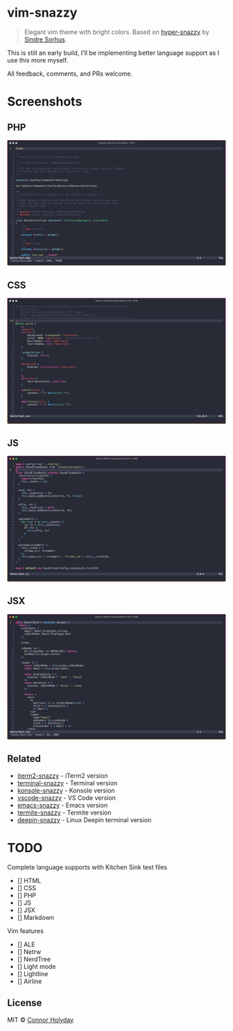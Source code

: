 # vim-snazzy

> Elegant vim theme with bright colors. Based on [hyper-snazzy](https://github.com/sindresorhus/hyper-snazzy/) by [Sindre Sorhus](https://sindresorhus.com).

This is still an early build, I'll be implementing better language support as I use this more myself.

All feedback, comments, and PRs welcome.

# Screenshots

## PHP
![](images/snazzy-php.jpg)

## CSS
![](images/snazzy-css.jpg)

## JS
![](images/snazzy-js.jpg)

## JSX
![](images/snazzy-jsx.jpg)


## Related

- [iterm2-snazzy](https://github.com/sindresorhus/iterm2-snazzy) - iTerm2 version
- [terminal-snazzy](https://github.com/sindresorhus/terminal-snazzy) - Terminal version
- [konsole-snazzy](https://github.com/miedzinski/konsole-snazzy) - Konsole version
- [vscode-snazzy](https://github.com/Tyriar/vscode-snazzy) - VS Code version
- [emacs-snazzy](https://github.com/weijiangan/emacs-snazzy) - Emacs version
- [termite-snazzy](https://github.com/kbobrowski/termite-snazzy) - Termite version
- [deepin-snazzy](https://github.com/xxczaki/deepin-snazzy) - Linux Deepin terminal version


# TODO

Complete language supports with Kitchen Sink test files
- [] HTML
- [] CSS
- [] PHP
- [] JS
- [] JSX
- [] Markdown

Vim features
- [] ALE
- [] Netrw
- [] NerdTree
- [] Light mode
- [] Lightline
- [] Airline


## License

MIT © [Connor Holyday](https://holyday.me)
